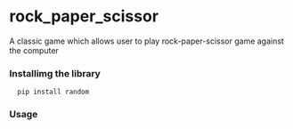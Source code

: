 # rock_paper_scissor
A classic game which allows user to play rock-paper-scissor game against the computer
### Installimg the library
      pip install random
### Usage
```python
      
